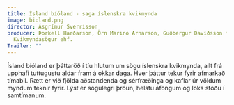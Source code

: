 ```yaml
---
title: Ísland bíóland - saga íslenskra kvikmynda
image: bioland.png
director: Ásgrímur Sverrisson
producer: Þorkell Harðarson, Örn Marinó Arnarson, Guðbergur Davíðsson fyrir
  Kvikmyndasögur ehf.
Trailer: ""
---
```

Ísland bíóland er þáttaröð í tíu hlutum um sögu íslenskra kvikmynda, allt frá upphafi tuttugustu aldar fram á okkar daga. Hver þáttur tekur fyrir afmarkað tímabil. Rætt er við fjölda aðstandenda og sérfræðinga og kaflar úr völdum myndum teknir fyrir. Lýst er sögulegri þróun, helstu áföngum og loks stöðu í samtímanum.